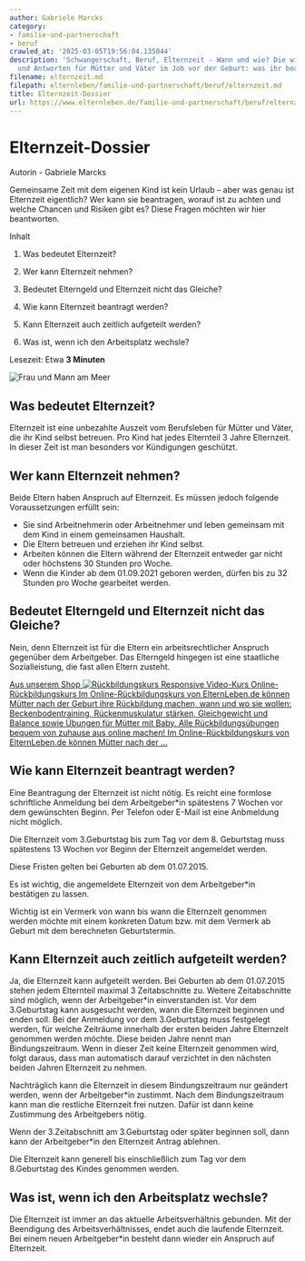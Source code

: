 ```yaml
---
author: Gabriele Marcks
category:
- familie-und-partnerschaft
- beruf
crawled_at: '2025-03-05T19:56:04.135044'
description: 'Schwangerschaft, Beruf, Elternzeit - Wann und wie? Die wichtigsten Fragen
  und Antworten für Mütter und Väter im Job vor der Geburt: was ihr beachten müsst.'
filename: elternzeit.md
filepath: elternleben/familie-und-partnerschaft/beruf/elternzeit.md
title: Elternzeit-Dossier
url: https://www.elternleben.de/familie-und-partnerschaft/beruf/elternzeit/
---
```


#  Elternzeit-Dossier

Autorin - Gabriele Marcks

Gemeinsame Zeit mit dem eigenen Kind ist kein Urlaub – aber was genau ist
Elternzeit eigentlich? Wer kann sie beantragen, worauf ist zu achten und
welche Chancen und Risiken gibt es? Diese Fragen möchten wir hier beantworten.

Inhalt

1. Was bedeutet Elternzeit?

2. Wer kann Elternzeit nehmen?

3. Bedeutet Elterngeld und Elternzeit nicht das Gleiche?

4. Wie kann Elternzeit beantragt werden? 

5. Kann Elternzeit auch zeitlich aufgeteilt werden?

6. Was ist, wenn ich den Arbeitsplatz wechsle?

Lesezeit: Etwa **3 Minuten**

![Frau und Mann am
Meer](/fileadmin/_processed_/b/3/csm_Artikel_Dossier_Elternzeit_6a1e40622c.jpg)

##  Was bedeutet Elternzeit?

Elternzeit ist eine unbezahlte Auszeit vom Berufsleben für Mütter und Väter,
die ihr Kind selbst betreuen. Pro Kind hat jedes Elternteil 3 Jahre
Elternzeit. In dieser Zeit ist man besonders vor Kündigungen geschützt.

##  Wer kann Elternzeit nehmen?

Beide Eltern haben Anspruch auf Elternzeit. Es müssen jedoch folgende
Voraussetzungen erfüllt sein:

  * Sie sind Arbeitnehmerin oder Arbeitnehmer und leben gemeinsam mit dem Kind in einem gemeinsamen Haushalt.
  * Die Eltern betreuen und erziehen ihr Kind selbst.
  * Arbeiten können die Eltern während der Elternzeit entweder gar nicht oder höchstens 30 Stunden pro Woche.
  * Wenn die Kinder ab dem 01.09.2021 geboren werden, dürfen bis zu 32 Stunden pro Woche gearbeitet werden.

##  Bedeutet Elterngeld und Elternzeit nicht das Gleiche?

Nein, denn Elternzeit ist für die Eltern ein arbeitsrechtlicher Anspruch
gegenüber dem Arbeitgeber. Das Elterngeld hingegen ist eine staatliche
Sozialleistung, die fast allen Eltern zusteht.

[ Aus unserem Shop ![Rückbildungskurs
Responsive](/fileadmin/_processed_/1/a/csm_Ru__ckbildungskurs_Responsive_1080_01_edf33ec2ae.png)
Video-Kurs Online-Rückbildungskurs Im Online-Rückbildungskurs von
ElternLeben.de können Mütter nach der Geburt ihre Rückbildung machen, wann und
wo sie wollen: Beckenbodentraining, Rückenmuskulatur stärken, Gleichgewicht
und Balance sowie Übungen für Mütter mit Baby. Alle Rückbildungsübungen bequem
von zuhause aus online machen! Im Online-Rückbildungskurs von ElternLeben.de
können Mütter nach der …  ](/shop/rueckbildungskurs-online/)

##  Wie kann Elternzeit beantragt werden?

Eine Beantragung der Elternzeit ist nicht nötig. Es reicht eine formlose
schriftliche Anmeldung bei dem Arbeitgeber*in spätestens 7 Wochen vor dem
gewünschten Beginn. Per Telefon oder E-Mail ist eine Anbmeldung nicht möglich.

Die Elternzeit vom 3.Geburtstag bis zum Tag vor dem 8. Geburtstag muss
spätestens 13 Wochen vor Beginn der Elternzeit angemeldet werden.

Diese Fristen gelten bei Geburten ab dem 01.07.2015.

Es ist wichtig, die angemeldete Elternzeit von dem Arbeitgeber*in bestätigen
zu lassen.

Wichtig ist ein Vermerk von wann bis wann die Elternzeit genommen werden
möchte mit einem konkreten Datum bzw. mit dem Vermerk ab Geburt mit dem
berechneten Geburtstermin.

##  Kann Elternzeit auch zeitlich aufgeteilt werden?

Ja, die Elternzeit kann aufgeteilt werden. Bei Geburten ab dem 01.07.2015
stehen jedem Elternteil maximal 3 Zeitabschnitte zu. Weitere Zeitabschnitte
sind möglich, wenn der Arbeitgeber*in einverstanden ist. Vor dem 3.Geburtstag
kann ausgesucht werden, wann die Elternzeit beginnen und enden soll. Bei der
Anmeldung vor dem 3.Geburtstag muss festgelegt werden, für welche Zeiträume
innerhalb der ersten beiden Jahre Elternzeit genommen werden möchte. Diese
beiden Jahre nennt man Bindungszeitraum. Wenn in dieser Zeit keine Elternzeit
genommen wird, folgt daraus, dass man automatisch darauf verzichtet in den
nächsten beiden Jahren Elternzeit zu nehmen.

Nachträglich kann die Elternzeit in diesem Bindungszeitraum nur geändert
werden, wenn der Arbeitgeber*in zustimmt. Nach dem Bindungszeitraum kann man
die restliche Elternzeit frei nutzen. Dafür ist dann keine Zustimmung des
Arbeitgebers nötig.

Wenn der 3.Zeitabschnitt am 3.Geburtstag oder später beginnen soll, dann kann
der Arbeitgeber*in den Elternzeit Antrag ablehnen.

Die Elternzeit kann generell bis einschließlich zum Tag vor dem 8.Geburtstag
des Kindes genommen werden.

##  Was ist, wenn ich den Arbeitsplatz wechsle?

Die Elternzeit ist immer an das aktuelle Arbeitsverhältnis gebunden. Mit der
Beendigung des Arbeitsverhältnisses, endet auch die laufende Elternzeit. Bei
einem neuen Arbeitgeber*in besteht dann wieder ein Anspruch auf Elternzeit.

